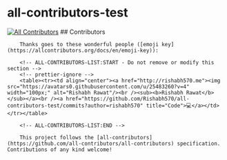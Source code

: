 # all-contributors-test
[![All Contributors](https://img.shields.io/badge/all_contributors-1-orange.svg?style=flat-square)](#contributors)
        ## Contributors

        Thanks goes to these wonderful people ([emoji key](https://allcontributors.org/docs/en/emoji-key)):

        <!-- ALL-CONTRIBUTORS-LIST:START - Do not remove or modify this section -->
        <!-- prettier-ignore -->
        <table><tr><td align="center"><a href="http://rishabh570.me"><img src="https://avatars0.githubusercontent.com/u/25483260?v=4" width="100px;" alt="Rishabh Rawat"/><br /><sub><b>Rishabh Rawat</b></sub></a><br /><a href="https://github.com/Rishabh570/all-contributors-test/commits?author=rishabh570" title="Code">💻</a></td></tr></table>

        <!-- ALL-CONTRIBUTORS-LIST:END -->

        This project follows the [all-contributors](https://github.com/all-contributors/all-contributors) specification. Contributions of any kind welcome!
